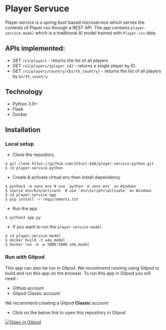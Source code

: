# Player Servuce

Player service is a spring boot based microservice which serves the contents of Player.csv through a REST API. The app contains `player-service-model` which is a traditional AI model trained with `Player.csv` data. 

## APIs implemented:
- GET `/v1/players` - returns the list of all players.
- GET `/v1/players/{player_id}` - returns a single player by ID.
- GET `/v1/players/country/{birth_country}` - returns the list of all players by `birth_country`

## Technology
- Python 3.9+
- Flask
- Docker

## Installation

### Local setup
- Clone the repository
```shell
$ git clone https://github.com/Intuit-A4A/player-service-python.git
$ cd player-service-python
```
- Create & activate virtual env then install dependency
```shell
$ python3 -m venv env # use `python -m venv env` on Windows
$ source env/bin/activate  # use `env\Scripts\activate` on Windows
$ cd player-service-app
$ pip install -r requirements.txt
```
- Run the app
```shell
$ python3 app.py
```

- If you want to run the `player-service-model`
```shell
$ cd player-service-model
$ docker build -t a4a_model .
$ docker run -d -p 5000:5000 a4a_model
```

### Run with Gitpod


This app can also be run in Gitpod. We recommend running using Gitpod to build and run this app on the browser. To run this app in Gitpod you will need - 
- Github account
- Gitpod Classic account

We recommend creating a Gitpod **Classic** account 

- Click on the below link to open this repository in Gitpod

[![Open in Gitpod](https://gitpod.io/button/open-in-gitpod.svg)](https://gitpod.io/#https://github.com/Intuit-A4A/player-service-python)
